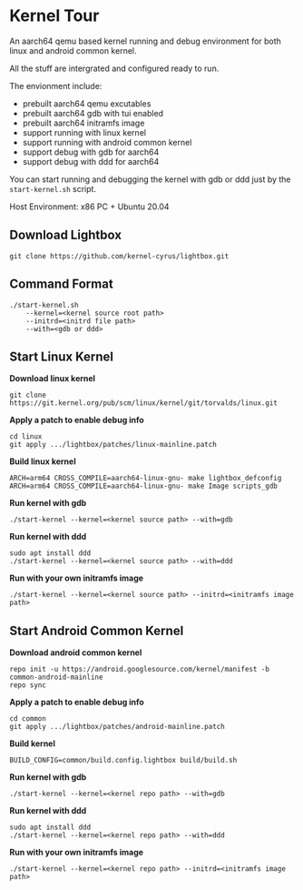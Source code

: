 Kernel Tour
=============================

An aarch64 qemu based kernel running and debug environment for both linux and android common kernel.

All the stuff are intergrated and configured ready to run.

The envionment include:
- prebuilt aarch64 qemu excutables
- prebuilt aarch64 gdb with tui enabled
- prebuilt aarch64 initramfs image
- support running with linux kernel
- support running with android common kernel
- support debug with gdb for aarch64
- support debug with ddd for aarch64

You can start running and debugging the kernel with gdb or ddd just by the `start-kernel.sh` script.

Host Environment: x86 PC + Ubuntu 20.04

Download Lightbox
-----------------------------
```
git clone https://github.com/kernel-cyrus/lightbox.git
```
Command Format
-----------------------------
```
./start-kernel.sh
    --kernel=<kernel source root path>
    --initrd=<initrd file path>
    --with=<gdb or ddd>
```
Start Linux Kernel
-----------------------------

**Download linux kernel**
```
git clone https://git.kernel.org/pub/scm/linux/kernel/git/torvalds/linux.git
```
**Apply a patch to enable debug info**
```
cd linux
git apply .../lightbox/patches/linux-mainline.patch
```
**Build linux kernel**
```
ARCH=arm64 CROSS_COMPILE=aarch64-linux-gnu- make lightbox_defconfig
ARCH=arm64 CROSS_COMPILE=aarch64-linux-gnu- make Image scripts_gdb
```
**Run kernel with gdb**
```
./start-kernel --kernel=<kernel source path> --with=gdb
```
**Run kernel with ddd**
```
sudo apt install ddd
./start-kernel --kernel=<kernel source path> --with=ddd
```
**Run with your own initramfs image**
```
./start-kernel --kernel=<kernel source path> --initrd=<initramfs image path>
```
Start Android Common Kernel
-----------------------------

**Download android common kernel**
```
repo init -u https://android.googlesource.com/kernel/manifest -b common-android-mainline
repo sync
```
**Apply a patch to enable debug info**
```
cd common
git apply .../lightbox/patches/android-mainline.patch
```
**Build kernel**
```
BUILD_CONFIG=common/build.config.lightbox build/build.sh
```
**Run kernel with gdb**
```
./start-kernel --kernel=<kernel repo path> --with=gdb
```
**Run kernel with ddd**
```
sudo apt install ddd
./start-kernel --kernel=<kernel repo path> --with=ddd
```
**Run with your own initramfs image**
```
./start-kernel --kernel=<kernel repo path> --initrd=<initramfs image path>
```
